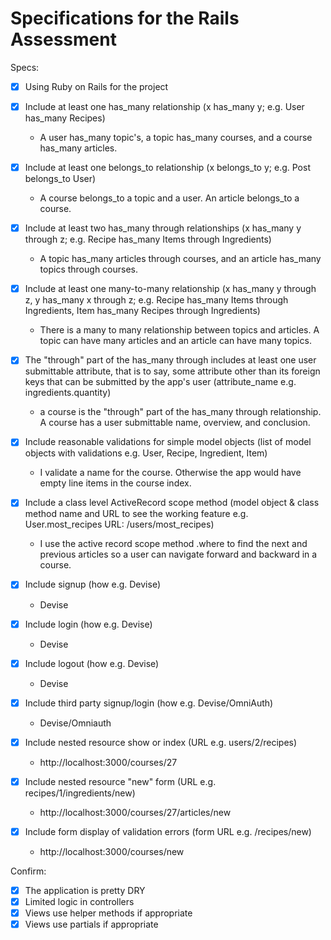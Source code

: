 # Specifications for the Rails Assessment

Specs:

- [x] Using Ruby on Rails for the project
- [x] Include at least one has_many relationship (x has_many y; e.g. User has_many Recipes)

  - A user has_many topic's, a topic has_many courses, and a course has_many articles.

- [x] Include at least one belongs_to relationship (x belongs_to y; e.g. Post belongs_to User)

  - A course belongs_to a topic and a user. An article belongs_to a course.

- [x] Include at least two has_many through relationships (x has_many y through z; e.g. Recipe has_many Items through Ingredients)

  - A topic has_many articles through courses, and an article has_many topics through courses.

- [x] Include at least one many-to-many relationship (x has_many y through z, y has_many x through z; e.g. Recipe has_many Items through Ingredients, Item has_many Recipes through Ingredients)

  - There is a many to many relationship between topics and articles. A topic can have many articles and an article can have many topics.

- [x] The "through" part of the has_many through includes at least one user submittable attribute, that is to say, some attribute other than its foreign keys that can be submitted by the app's user (attribute_name e.g. ingredients.quantity)

  - a course is the "through" part of the has_many through relationship. A course has a user submittable name, overview, and conclusion.

- [x] Include reasonable validations for simple model objects (list of model objects with validations e.g. User, Recipe, Ingredient, Item)

  - I validate a name for the course. Otherwise the app would have empty line items in the course index.

- [x] Include a class level ActiveRecord scope method (model object & class method name and URL to see the working feature e.g. User.most_recipes URL: /users/most_recipes)

  - I use the active record scope method .where to find the next and previous articles so a user can navigate forward and backward in a course.

- [x] Include signup (how e.g. Devise)
  - Devise
- [x] Include login (how e.g. Devise)
  - Devise
- [x] Include logout (how e.g. Devise)
  - Devise
- [x] Include third party signup/login (how e.g. Devise/OmniAuth)
  - Devise/Omniauth
- [x] Include nested resource show or index (URL e.g. users/2/recipes)
  - http://localhost:3000/courses/27
- [x] Include nested resource "new" form (URL e.g. recipes/1/ingredients/new)
  - http://localhost:3000/courses/27/articles/new
- [x] Include form display of validation errors (form URL e.g. /recipes/new)
  - http://localhost:3000/courses/new

Confirm:

- [x] The application is pretty DRY
- [x] Limited logic in controllers
- [x] Views use helper methods if appropriate
- [x] Views use partials if appropriate
